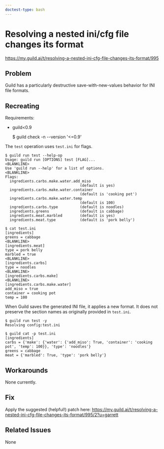 ```yaml
---
doctest-type: bash
---
```


# Resolving a nested ini/cfg file changes its format

https://my.guild.ai/t/resolving-a-nested-ini-cfg-file-changes-its-format/995

## Problem

Guild has a particularly destructive save-with-new-values behavior for
INI file formats.

## Recreating

Requirements:

- guild<0.9

    $ guild check -n --version '<=0.9'

The `test` operation uses `test.ini` for flags.

    $ guild run test --help-op
    Usage: guild run [OPTIONS] test [FLAG]...
    <BLANKLINE>
    Use 'guild run --help' for a list of options.
    <BLANKLINE>
    Flags:
      ingredients.carbs.make.water.add_miso
                                      (default is yes)
      ingredients.carbs.make.water.container
                                      (default is 'cooking pot')
      ingredients.carbs.make.water.temp
                                      (default is 100)
      ingredients.carbs.type          (default is noodles)
      ingredients.greens              (default is cabbage)
      ingredients.meat.marbled        (default is yes)
      ingredients.meat.type           (default is 'pork belly')

    $ cat test.ini
    [ingredients]
    greens = cabbage
    <BLANKLINE>
    [ingredients.meat]
    type = pork belly
    marbled = true
    <BLANKLINE>
    [ingredients.carbs]
    type = noodles
    <BLANKLINE>
    [ingredients.carbs.make]
    <BLANKLINE>
    [ingredients.carbs.make.water]
    add_miso = true
    container = cooking pot
    temp = 100

When Guild saves the generated INI file, it applies a new format. It
does not preserve the section names as originally provided in
`test.ini`.

    $ guild run test -y
    Resolving config:test.ini

    $ guild cat -p test.ini
    [ingredients]
    carbs = {'make': {'water': {'add_miso': True, 'container': 'cooking pot', 'temp': 100}}, 'type': 'noodles'}
    greens = cabbage
    meat = {'marbled': True, 'type': 'pork belly'}

## Workarounds

None currently.

## Fix

Apply the suggested (helpful!) patch here:
https://my.guild.ai/t/resolving-a-nested-ini-cfg-file-changes-its-format/995/2?u=garrett

## Related Issues

None
